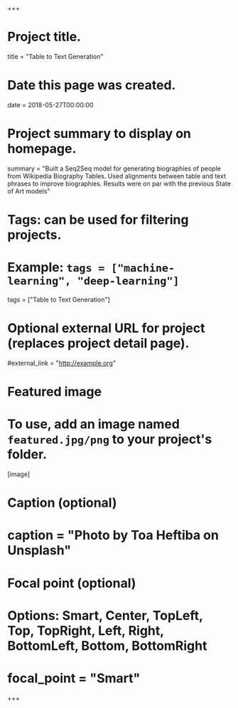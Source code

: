 +++
# Project title.
title = "Table to Text Generation"

# Date this page was created.
date = 2018-05-27T00:00:00

# Project summary to display on homepage.
summary = "Built a Seq2Seq model for generating biographies of people from Wikipedia Biography Tables. Used alignments between table and text phrases to improve biographies. Results were on par with the previous State of Art models"

# Tags: can be used for filtering projects.
# Example: `tags = ["machine-learning", "deep-learning"]`
tags = ["Table to Text Generation"]

# Optional external URL for project (replaces project detail page).
#external_link = "http://example.org"

# Featured image
# To use, add an image named `featured.jpg/png` to your project's folder. 
[image]
  # Caption (optional)
#  caption = "Photo by Toa Heftiba on Unsplash"

  # Focal point (optional)
  # Options: Smart, Center, TopLeft, Top, TopRight, Left, Right, BottomLeft, Bottom, BottomRight
#  focal_point = "Smart"
+++
